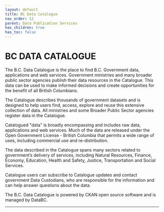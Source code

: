 ```yaml
---
layout: default
title: BC Data Catalogue
nav_order: 12
parent: Data Publication Services
has_children: true
has_toc: false
---
```


# BC DATA CATALOGUE

The B.C. Data Catalogue is the place to find B.C. Government data, applications and web services. Government ministries and many broader public sector agencies publish their data resources in the Catalogue.  This data can be used to make informed decisions and create opportunities for the benefit of all British Columbians.

The Catalogue describes thousands of government datasets and is designed to help users find, access, explore and reuse this extensive collection of data. All ministries and some Broader Public Sector agencies register data in the Catalogue.

Catalogued "data" is broadly encompassing and includes raw data, applications and web services. Much of the data are released under the Open Government License - British Columbia that permits a wide range of uses, including commercial use and re-distribution.

The data described in the Catalogue spans many sectors related to government’s delivery of services, including Natural Resources, Finance, Economy, Education, Health and Safety, Justice, Transportation and Social Services.

Catalogue users can subscribe to Catalogue updates and contact government Data Custodians, who are responsible for the information and can help answer questions about the data.

The B.C. Data Catalogue is powered by CKAN open source software and is managed by DataBC.

-------------------------------------------------------
